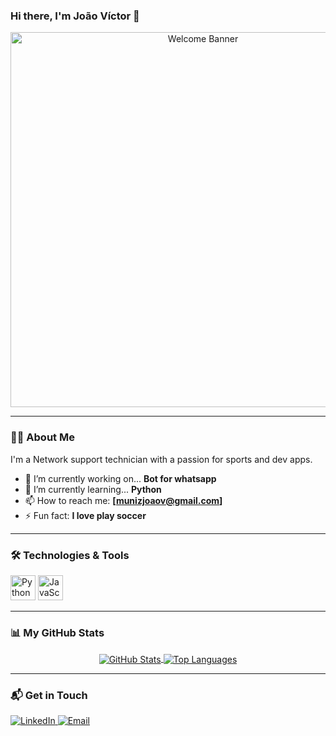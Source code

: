### Hi there, I'm João Víctor 👋

<p align="center">
  <img src="https://example.com/banner.gif" alt="Welcome Banner" width="600"/>
</p>

---

### 👨‍💻 About Me

<p align="left">
  I'm a Network support technician with a passion for sports and dev apps.
</p>

* 🔭 I’m currently working on... **Bot for whatsapp**
* 🌱 I’m currently learning... **Python**
* 📫 How to reach me: **[munizjoaov@gmail.com]**
* ⚡ Fun fact: **I love play soccer**

---

### 🛠️ Technologies & Tools

<p align="left">
  <img src="https://cdn.jsdelivr.net/gh/devicons/devicon/icons/python/python-original.svg" alt="Python" width="40" height="40"/>
  <img src="https://cdn.jsdelivr.net/gh/devicons/devicon/icons/javascript/javascript-original.svg" alt="JavaScript" width="40" height="40"/>
  <link rel="stylesheet" type='text/css' href="https://cdn.jsdelivr.net/gh/devicons/devicon@latest/devicon.min.css" />
          
  
</p>

---

### 📊 My GitHub Stats

<p align="center">
  <a href="https://github.com/anuragazra/github-readme-stats">
    <img align="center" src="https://github-readme-stats.vercel.app/api?username=[Muniz2504]&show_icons=true&theme=dracula&include_all_commits=true&count_private=true" alt="GitHub Stats"/>
  </a>
  <a href="https://github.com/anuragazra/github-readme-stats">
    <img align="center" src="https://github-readme-stats.vercel.app/api/top-langs/?username=[Muniz2504]&layout=compact&theme=dracula" alt="Top Languages"/>
  </a>
</p>

---

### 📬 Get in Touch

<p align="left">
  <a href="https://linkedin.com/in/[[YOUR_LINKEDIN](https://www.linkedin.com/in/joão-victor-muniz-da-silva-904a37263)]" target="_blank">
    <img src="https://img.shields.io/badge/LinkedIn-0077B5?style=for-the-badge&logo=linkedin&logoColor=white" alt="LinkedIn"/>
  </a>
  <a href="mailto:[Munizjoaov@gmail.com]" target="_blank">
    <img src="https://img.shields.io/badge/Email-D14836?style=for-the-badge&logo=gmail&logoColor=white" alt="Email"/>
  </a>
</p>
